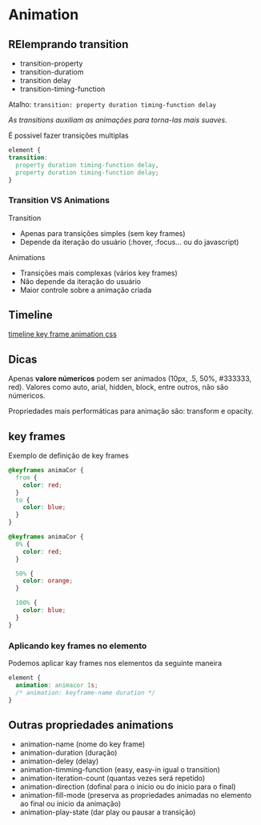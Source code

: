 # Animation

## RElemprando transition

- transition-property
- transition-duratiom
- transition delay
- transition-timing-function

Atalho: `transition: property duration timing-function delay`

*As transitions auxiliam as animações para torna-las mais suaves*.

É possivel fazer transições multiplas

```css
element {
transition: 
  property duration timing-function delay, 
  property duration timing-function delay;
}
```

### Transition VS Animations

Transition

- Apenas para transições simples (sem key frames)
- Depende da iteração do usuário (:hover, :focus... ou do javascript)

Animations

- Transições mais complexas (vários key frames)
- Não depende da iteração do usuário
- Maior controle sobre a animação criada

## Timeline

[timeline key frame animation css](https://css-tricks.com/wp-content/uploads/2015/01/keyframes1.jpg)

## Dicas

Apenas **valore númericos** podem ser animados (10px, .5, 50%, #333333, red).
Valores como auto, arial, hidden, block, entre outros, não são númericos.

Propriedades mais performáticas para animação são: transform e opacity.

## key frames

Exemplo de definição de key frames

```css
@keyframes animaCor {
  from {
    color: red;
  }
  to {
    color: blue;
  }
}

@keyframes animaCor {
  0% {
    color: red;
  }

  50% {
    color: orange;
  }

  100% {
    color: blue;
  }
}
```

### Aplicando key frames no elemento

Podemos aplicar kay frames nos elementos da seguinte maneira

```css
element {
  animation: animacor 1s;
  /* animation: keyframe-name duration */
}
```

## Outras propriedades animations

- animation-name (nome do key frame)
- animation-duration (duração)
- animation-deley (delay)
- animation-timming-function (easy, easy-in igual o transition)
- animation-iteration-count (quantas vezes será repetido)
- animation-direction (dofinal para o inicio ou do inicio para o final)
- animation-fill-mode (preserva as propriedades animadas no elemento ao final ou inicio da animação) 
- animation-play-state (dar play ou pausar a transição)

